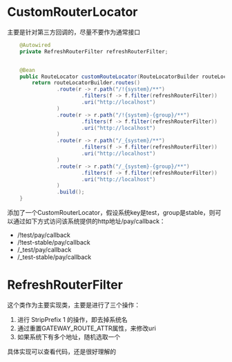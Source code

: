 # CustomRouterLocator
主要是针对第三方回调的，尽量不要作为通常接口

```java
    @Autowired
    private RefreshRouterFilter refreshRouterFilter;


    @Bean
    public RouteLocator customRouteLocator(RouteLocatorBuilder routeLocatorBuilder) {
        return routeLocatorBuilder.routes()
                .route(r -> r.path("/!{system}/**")
                        .filters(f -> f.filter(refreshRouterFilter))
                        .uri("http://localhost")
                )
                .route(r -> r.path("/!{system}-{group}/**")
                        .filters(f -> f.filter(refreshRouterFilter))
                        .uri("http://localhost")
                )
                .route(r -> r.path("/_{system}/**")
                        .filters(f -> f.filter(refreshRouterFilter))
                        .uri("http://localhost")
                )
                .route(r -> r.path("/_{system}-{group}/**")
                        .filters(f -> f.filter(refreshRouterFilter))
                        .uri("http://localhost")
                )
                .build();
    }
```

添加了一个CustomRouterLocator，假设系统key是test，group是stable，则可以通过如下方式访问该系统提供的http地址/pay/callback：

- /!test/pay/callback
- /!test-stable/pay/callback
- /_test/pay/callback
- /_test-stable/pay/callback

# RefreshRouterFilter
这个类作为主要实现类，主要是进行了三个操作：

1. 进行 StripPrefix 1 的操作，即去掉系统名
2. 通过重置GATEWAY_ROUTE_ATTR属性，来修改uri
3. 如果系统下有多个地址，随机选取一个

具体实现可以查看代码，还是很好理解的